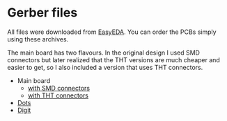 # Gerber files

All files were downloaded from [EasyEDA](https://easyeda.com/). You can order the PCBs simply using these archives.

The main board has two flavours. In the original design I used SMD connectors but later realized that the THT versions are much cheaper and easier to get, so I also included a version that uses THT connectors.

- Main board
  - [with SMD connectors](gerber-main-board-smd-connectors.zip)
  - [with THT connectors](gerber-main-board-tht-connectors.zip)
- [Dots](gerber-dots.zip)
- [Digit](gerber-digit.zip)
